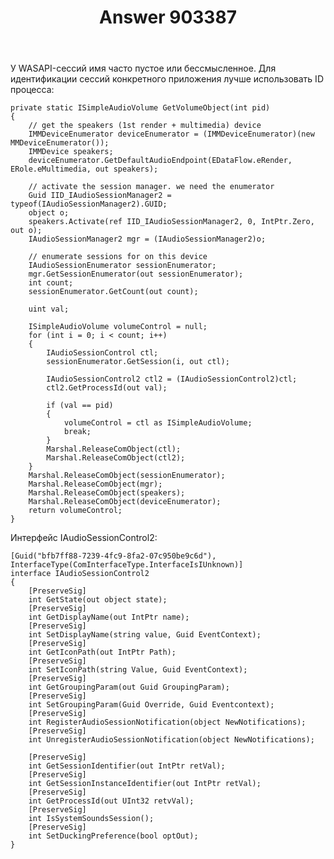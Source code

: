﻿---
title: "Answer 903387"
se.owner.user_id: 240512
se.owner.display_name: "MSDN.WhiteKnight"
se.owner.link: "https://ru.stackoverflow.com/users/240512/msdn-whiteknight"
se.answer_id: 903387
se.question_id: 862954
se.post_type: answer
se.score: 2
se.is_accepted: True
---
<p>У WASAPI-сессий имя часто пустое или бессмысленное. Для идентификации сессий конкретного приложения лучше использовать ID процесса:</p>

<pre><code>private static ISimpleAudioVolume GetVolumeObject(int pid)
{
    // get the speakers (1st render + multimedia) device
    IMMDeviceEnumerator deviceEnumerator = (IMMDeviceEnumerator)(new MMDeviceEnumerator());
    IMMDevice speakers;
    deviceEnumerator.GetDefaultAudioEndpoint(EDataFlow.eRender, ERole.eMultimedia, out speakers);

    // activate the session manager. we need the enumerator
    Guid IID_IAudioSessionManager2 = typeof(IAudioSessionManager2).GUID;
    object o;
    speakers.Activate(ref IID_IAudioSessionManager2, 0, IntPtr.Zero, out o);
    IAudioSessionManager2 mgr = (IAudioSessionManager2)o;

    // enumerate sessions for on this device
    IAudioSessionEnumerator sessionEnumerator;
    mgr.GetSessionEnumerator(out sessionEnumerator);
    int count;
    sessionEnumerator.GetCount(out count);

    uint val;

    ISimpleAudioVolume volumeControl = null;
    for (int i = 0; i &lt; count; i++)
    {
        IAudioSessionControl ctl;
        sessionEnumerator.GetSession(i, out ctl);

        IAudioSessionControl2 ctl2 = (IAudioSessionControl2)ctl;
        ctl2.GetProcessId(out val);

        if (val == pid)
        {
            volumeControl = ctl as ISimpleAudioVolume;
            break;
        }
        Marshal.ReleaseComObject(ctl);
        Marshal.ReleaseComObject(ctl2);
    }
    Marshal.ReleaseComObject(sessionEnumerator);
    Marshal.ReleaseComObject(mgr);
    Marshal.ReleaseComObject(speakers);
    Marshal.ReleaseComObject(deviceEnumerator);
    return volumeControl;
}
</code></pre>

<p>Интерфейс IAudioSessionControl2:</p>

<pre><code>[Guid("bfb7ff88-7239-4fc9-8fa2-07c950be9c6d"),
InterfaceType(ComInterfaceType.InterfaceIsIUnknown)]
interface IAudioSessionControl2
{
    [PreserveSig]
    int GetState(out object state);
    [PreserveSig]
    int GetDisplayName(out IntPtr name);
    [PreserveSig]
    int SetDisplayName(string value, Guid EventContext);
    [PreserveSig]
    int GetIconPath(out IntPtr Path);
    [PreserveSig]
    int SetIconPath(string Value, Guid EventContext);
    [PreserveSig]
    int GetGroupingParam(out Guid GroupingParam);
    [PreserveSig]
    int SetGroupingParam(Guid Override, Guid Eventcontext);
    [PreserveSig]
    int RegisterAudioSessionNotification(object NewNotifications);
    [PreserveSig]
    int UnregisterAudioSessionNotification(object NewNotifications);

    [PreserveSig]
    int GetSessionIdentifier(out IntPtr retVal);
    [PreserveSig]
    int GetSessionInstanceIdentifier(out IntPtr retVal);
    [PreserveSig]
    int GetProcessId(out UInt32 retvVal);
    [PreserveSig]
    int IsSystemSoundsSession();
    [PreserveSig]
    int SetDuckingPreference(bool optOut);
}
</code></pre>
